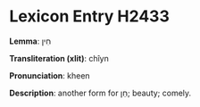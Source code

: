 # Lexicon Entry H2433

**Lemma**: חִין

**Transliteration (xlit)**: chîyn

**Pronunciation**: kheen

**Description**:
another form for חֵן; beauty; comely.
